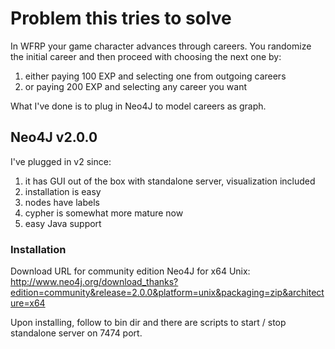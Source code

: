 Problem this tries to solve
===========================
In WFRP your game character advances through careers. You randomize the initial career and then proceed with choosing the next one by:

1. either paying 100 EXP and selecting one from outgoing careers
2. or paying 200 EXP and selecting any career you want

What I've done is to plug in Neo4J to model careers as graph.

Neo4J v2.0.0
-------------

I've plugged in v2 since:

1. it has GUI out of the box with standalone server, visualization included
2. installation is easy
3. nodes have labels
4. cypher is somewhat more mature now
5. easy Java support

### Installation

Download URL for community edition Neo4J for x64 Unix:
http://www.neo4j.org/download_thanks?edition=community&release=2.0.0&platform=unix&packaging=zip&architecture=x64

Upon installing, follow to bin dir and there are scripts to start / stop standalone server on 7474 port.
